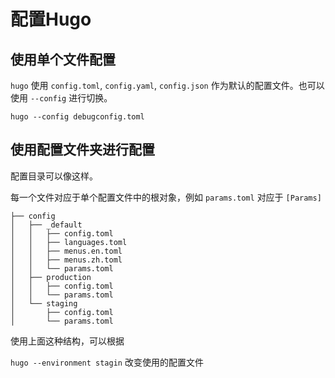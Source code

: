 # 配置Hugo

## 使用单个文件配置

`hugo` 使用 `config.toml`, `config.yaml`, `config.json` 作为默认的配置文件。也可以使用 `--config` 进行切换。

```shell
hugo --config debugconfig.toml
```

## 使用配置文件夹进行配置

配置目录可以像这样。

每一个文件对应于单个配置文件中的根对象，例如 `params.toml` 对应于 `[Params]`

```
├── config
│   ├── _default
│   │   ├── config.toml
│   │   ├── languages.toml
│   │   ├── menus.en.toml
│   │   ├── menus.zh.toml
│   │   └── params.toml
│   ├── production
│   │   ├── config.toml
│   │   └── params.toml
│   └── staging
│       ├── config.toml
│       └── params.toml
```

使用上面这种结构，可以根据

`hugo --environment stagin` 改变使用的配置文件